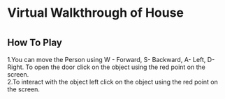 # <h1> Virtual Walkthrough of House <h1>

<h2>How To Play</h2> 
1.You can move the Person using W - Forward, S- Backward, A- Left, D- Right. To open the door click on the object using the red point on the screen.
<br/>2.To interact with the object left click on the object using the red point on the screen.
